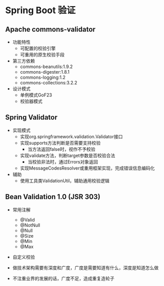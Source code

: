 # Spring Boot 验证

## Apache commons-validator
* 功能特性
	* 可配置的校验引擎
	* 可重用的原生校验手段
* 第三方依赖
	* commons-beanutils:1.9.2
	* commons-digester:1.8.1
	* commons-logging:1.2
	* commons-collections:3.2.2
* 设计模式
	* 单例模式GoF23
	* 校验器模式

## Spring Validator
* 实现模式
	* 实现org.springframework.validation.Validator接口
	* 实现supports方法判断是否需要支持校验
		* 当方法返回false时，视作不予校验
	* 实现validate方法，判断target参数是否校验合法
		* 当校验非法时，通过Errors对象返回
	* 实现MessageCodesResolver或重用框架实现，完成错误信息编码化
* 辅助
	* 使用工具类ValidationUtil，辅助通用校验逻辑

## Bean Validation 1.0 (JSR 303)
* 常用注解
	* @Valid
	* @NotNull
	* @Null
	* @Size
	* @Min
	* @Max
* 自定义校验


* 做技术架构需要有深度和广度，广度是需要知道有什么，深度是知道怎么做
* 不注重业界的发展的话，广度不足，造成重复造轮子
